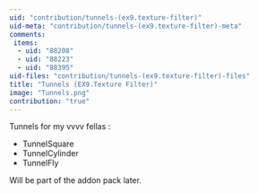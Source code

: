 ```yaml
---
uid: "contribution/tunnels-(ex9.texture-filter)"
uid-meta: "contribution/tunnels-(ex9.texture-filter)-meta"
comments: 
 items: 
  - uid: "88208"
  - uid: "88223"
  - uid: "88395"
uid-files: "contribution/tunnels-(ex9.texture-filter)-files"
title: "Tunnels (EX9.Texture Filter)"
image: "Tunnels.png"
contribution: "true"
---
```


Tunnels for my vvvv fellas :

* TunnelSquare
* TunnelCylinder
* TunnelFly

Will be part of the addon pack later.